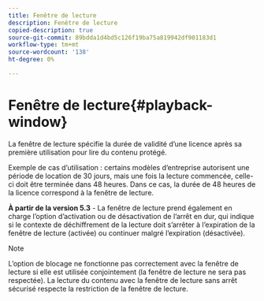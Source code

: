 ```yaml
---
title: Fenêtre de lecture
description: Fenêtre de lecture
copied-description: true
source-git-commit: 89bdda1d4bd5c126f19ba75a819942df901183d1
workflow-type: tm+mt
source-wordcount: '138'
ht-degree: 0%

---
```



# Fenêtre de lecture{#playback-window}

La fenêtre de lecture spécifie la durée de validité d’une licence après sa première utilisation pour lire du contenu protégé.

Exemple de cas d’utilisation : certains modèles d’entreprise autorisent une période de location de 30 jours, mais une fois la lecture commencée, celle-ci doit être terminée dans 48 heures. Dans ce cas, la durée de 48 heures de la licence correspond à la fenêtre de lecture.

**À partir de la version 5.3** - La fenêtre de lecture prend également en charge l’option d’activation ou de désactivation de l’arrêt en dur, qui indique si le contexte de déchiffrement de la lecture doit s’arrêter à l’expiration de la fenêtre de lecture (activée) ou continuer malgré l’expiration (désactivée).

>[!NOTE]
>
>L’option de blocage ne fonctionne pas correctement avec la fenêtre de lecture si elle est utilisée conjointement (la fenêtre de lecture ne sera pas respectée). La lecture du contenu avec la fenêtre de lecture sans arrêt sécurisé respecte la restriction de la fenêtre de lecture.

